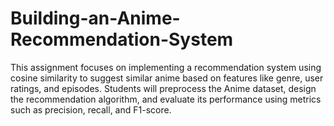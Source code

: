 # Building-an-Anime-Recommendation-System
This assignment focuses on implementing a recommendation system using cosine similarity to suggest similar anime based on features like genre, user ratings, and episodes. Students will preprocess the Anime dataset, design the recommendation algorithm, and evaluate its performance using metrics such as precision, recall, and F1-score.
